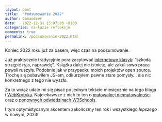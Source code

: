 ```yaml
---
layout: post
title:  "Podsumowanie 2022"
author: Comandeer
date:   2022-12-31 15:07:00 +0100
categories: na-luzie refleksje
comments: true
permalink: /podsumowanie-2022.html
---
```


Koniec 2022 roku już za pasem, więc czas na podsumowanie.

Już praktycznie tradycyjnie pora zacytować [internetowy klasyk](https://www.youtube.com/watch?v=-C01v6xqpRI): <q>szkoda strzępić ryja, naprawdę</q>. Książka dalej nie istnieje, ale zakulisowo praca powoli ruszyła. Podobnie jak w przypadku moich projektów open source. Trochę się pobawiłem JS-em, odkurzyłem pewne stare pomysły… ale nic konkretnego z tego nie wyszło.

Za to wciąż udaje mi się pisać po jednym tekście miesięcznie na tego bloga i [WebKrytyka](https://www.webkrytyk.pl/). Najciekawsze z nich to ten o [mutowalnej niemutowalności](https://blog.comandeer.pl/mutowalna-niemutowalnosc.html) oraz o [ponownych odwiedzinach W3Schools](https://www.webkrytyk.pl/2022/10/30/w3schools-com-runda-druga/).

I tym optymistycznym akcentem zakończmy ten rok i wszystkiego _lepszego_ w nowym, 2023!
